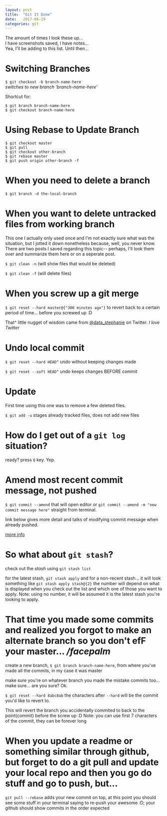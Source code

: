 ```yaml
---
layout: post
title:  "Git It Done"
date:   2017-06-19
categories: git
---  
```


The amount of times I look these up...  
I have screenshots saved, I have notes...  
Yea, I'll be adding to this list. Until then...


# Switching Branches

`$ git checkout -b branch-name-here`  
 _switches to new branch 'branch-name-here'_

Shortcut for:

`$ git branch branch-name-here`  
`$ git checkout branch-name-here`  

# Using Rebase to Update Branch

```
$ git checkout master
$ git pull
$ git checkout other-branch
$ git rebase master
$ git push origin other-branch -f
```

# When you need to delete a branch

`$ git branch -d the-local-branch` 

# When you want to delete untracked files from working branch  

This one I actually only used once and I'm not exactly sure what was the situation, but I jotted it down nonetheless because, well, you never know. There are two posts I saved regarding this topic-- perhaps, I'll look them over and summarize them here or on a seperate post.  

`$ git clean -n` (will show files that would be deleted)  

`$ git clean -f` (will delete files) 

# When you screw up a git merge 

`$ git reset --hard master@{"300 minutes ago"}` to revert back to a certain period of time... before you screwed up :D

That^ little nugget of wisdom came from [@data_stephanie](https://twitter.com/data_stephanie/status/968226587547258886) on Twitter. *I love Twitter*

# Undo local commit

`$ git reset --hard HEAD^` undo without keeping changes made

`$ git reset --soft HEAD^` undo keeps changes BEFORE commit

# Update

First time using this one was to remove a few deleted files.

`$ git add -u` stages already tracked files, does not add new files

# How do I get out of a `git log` situation?

ready? press `Q` key. Yep.

# Amend most recent commit message, not pushed

`$ git commit --amend` that will open editor or `git commit --amend -m "new commit message here"` straight from terminal.

link below gives more detail and talks of modifying commit message when already pushed.

[more info](https://stackoverflow.com/questions/179123/how-to-modify-existing-unpushed-commits#179147)

# So what about `git stash`?

check out the *stash* using `git stash list`

for the latest stash, `git stash apply` and for a non-recent stash... it will look something like `git stash apply stash@{2}` the number will depend on what is displayed when you check out the list and which one of those you want to apply. Note: using no number, it will be assumed it is the latest stash you're looking to apply.

# That time you made some commits and realized you forgot to make an alternate branch so you don't efF your master... */facepalm*

create a new branch, `$ git branch branch-name-here`, from where you've made all the commits, in my case it was master

make sure you're on whatever branch you made the mistake commits too... make sure... are you sure? Ok.

`$ git reset --hard 8abc8ab` the characters after `--hard` will be the commit you'd like to revert to.

This will revert the branch you accidentally commited to back to the point(commit) before the screw up :D
Note: you can use first 7 characters of the commit, they can be forever long

# When you update a readme or something similar through github, but forget to do a git pull and update your local repo and then you go do stuff and go to push, but...
`git pull --rebase` adds your new commit on top, at this point you should see some stuff in your terminal saying to re-push your awesome :D; your github should show commits in the order expected
